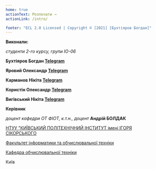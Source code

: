 ```yaml
---
home: true
actionText: Розпочати →
actionLink: /intro/

footer: "ECL 2.0 Licensed | Copyright © [2021] [Бухтіяров Богдан]"
---
```



**Виконали:** 

*студенти 2-го курсу, групи ІО-06*

<span padding-right:5em></span> **Бухтіяров Богдан [Telegram](https://t.me/bahdannn)**

<span padding-right:5em></span> **Яровий Олександр [Telegram](https://t.me/alex23883)**

<span padding-right:5em></span> **Карманов Нікіта [Telegram](https://t.me/frog_in_smoke)**

<span padding-right:5em></span> **Користін Олександр [Telegram](https://t.me/okorystin)**

<span padding-right:5em></span> **Вигівський Нікіта [Telegram](https://t.me/jesus_chrestos)**

**Керівник**

*доцент кафедри ОТ ФІОТ, к.т.н., доцент*<span padding-right:5em></span> **Андрій БОЛДАК** 

[НТУУ "КИЇВСЬКИЙ ПОЛІТЕХНІЧНИЙ ІНСТИТУТ імені ІГОРЯ СІКОРСЬКОГО](https://kpi.ua/)

[Факультет інформатики та обчислювальної техніки](https://fiot.kpi.ua/)

[Кафедра обчислювальної техніки](https://comsys.kpi.ua/)

Київ
